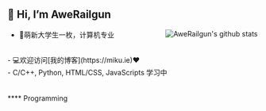 ## 👋 Hi, I’m AweRailgun
<img align="right" src="https://github-readme-stats.vercel.app/api?username=awerailgun&show_icons=true&theme=buefy&count_private=true" alt="AweRailgun's github stats"/>

- 📖萌新大学生一枚，计算机专业
<br>
- 💻欢迎访问[我的博客](https://miku.ie)❤
<br>
- </> C/C++, Python, HTML/CSS, JavaScripts 学习中
<br>
<br><br>
****
Programming 




<!---
awerailgun/awerailgun is a ✨ special ✨ repository because its `README.md` (this file) appears on your GitHub profile.
You can click the Preview link to take a look at your changes.
--->
